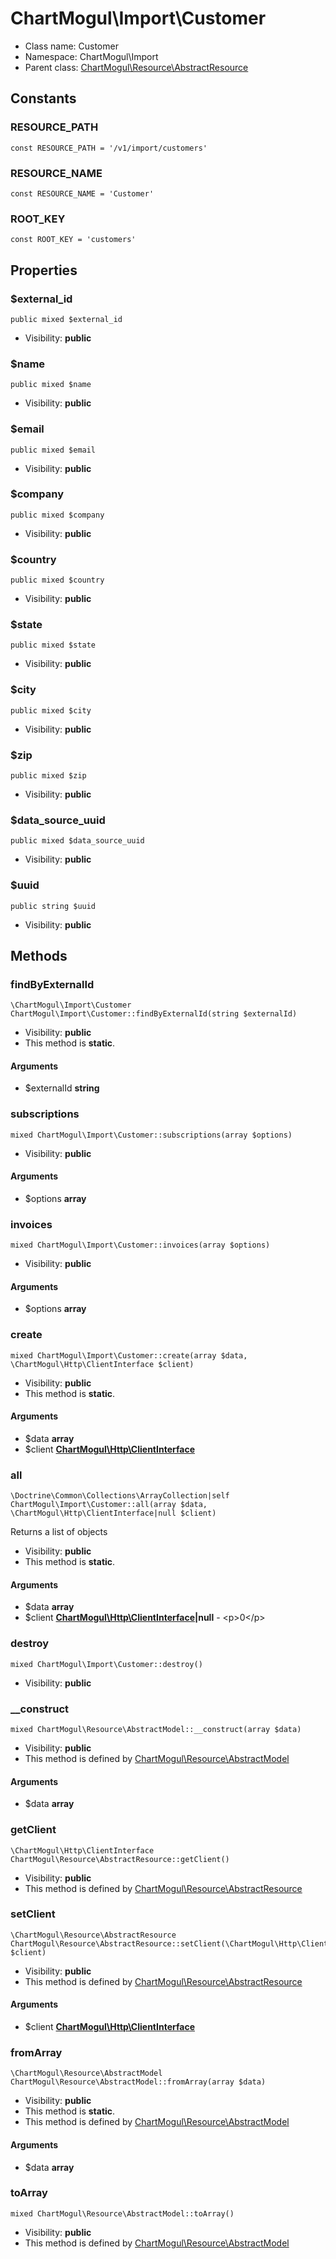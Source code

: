 ChartMogul\Import\Customer
===============






* Class name: Customer
* Namespace: ChartMogul\Import
* Parent class: [ChartMogul\Resource\AbstractResource](ChartMogul-Resource-AbstractResource.md)



Constants
----------


### RESOURCE_PATH

    const RESOURCE_PATH = '/v1/import/customers'





### RESOURCE_NAME

    const RESOURCE_NAME = 'Customer'





### ROOT_KEY

    const ROOT_KEY = 'customers'





Properties
----------


### $external_id

    public mixed $external_id





* Visibility: **public**


### $name

    public mixed $name





* Visibility: **public**


### $email

    public mixed $email





* Visibility: **public**


### $company

    public mixed $company





* Visibility: **public**


### $country

    public mixed $country





* Visibility: **public**


### $state

    public mixed $state





* Visibility: **public**


### $city

    public mixed $city





* Visibility: **public**


### $zip

    public mixed $zip





* Visibility: **public**


### $data_source_uuid

    public mixed $data_source_uuid





* Visibility: **public**


### $uuid

    public string $uuid





* Visibility: **public**


Methods
-------


### findByExternalId

    \ChartMogul\Import\Customer ChartMogul\Import\Customer::findByExternalId(string $externalId)





* Visibility: **public**
* This method is **static**.


#### Arguments
* $externalId **string**



### subscriptions

    mixed ChartMogul\Import\Customer::subscriptions(array $options)





* Visibility: **public**


#### Arguments
* $options **array**



### invoices

    mixed ChartMogul\Import\Customer::invoices(array $options)





* Visibility: **public**


#### Arguments
* $options **array**



### create

    mixed ChartMogul\Import\Customer::create(array $data, \ChartMogul\Http\ClientInterface $client)





* Visibility: **public**
* This method is **static**.


#### Arguments
* $data **array**
* $client **[ChartMogul\Http\ClientInterface](ChartMogul-Http-ClientInterface.md)**



### all

    \Doctrine\Common\Collections\ArrayCollection|self ChartMogul\Import\Customer::all(array $data, \ChartMogul\Http\ClientInterface|null $client)

Returns a list of objects



* Visibility: **public**
* This method is **static**.


#### Arguments
* $data **array**
* $client **[ChartMogul\Http\ClientInterface](ChartMogul-Http-ClientInterface.md)|null** - &lt;p&gt;0&lt;/p&gt;



### destroy

    mixed ChartMogul\Import\Customer::destroy()





* Visibility: **public**




### __construct

    mixed ChartMogul\Resource\AbstractModel::__construct(array $data)





* Visibility: **public**
* This method is defined by [ChartMogul\Resource\AbstractModel](ChartMogul-Resource-AbstractModel.md)


#### Arguments
* $data **array**



### getClient

    \ChartMogul\Http\ClientInterface ChartMogul\Resource\AbstractResource::getClient()





* Visibility: **public**
* This method is defined by [ChartMogul\Resource\AbstractResource](ChartMogul-Resource-AbstractResource.md)




### setClient

    \ChartMogul\Resource\AbstractResource ChartMogul\Resource\AbstractResource::setClient(\ChartMogul\Http\ClientInterface $client)





* Visibility: **public**
* This method is defined by [ChartMogul\Resource\AbstractResource](ChartMogul-Resource-AbstractResource.md)


#### Arguments
* $client **[ChartMogul\Http\ClientInterface](ChartMogul-Http-ClientInterface.md)**



### fromArray

    \ChartMogul\Resource\AbstractModel ChartMogul\Resource\AbstractModel::fromArray(array $data)





* Visibility: **public**
* This method is **static**.
* This method is defined by [ChartMogul\Resource\AbstractModel](ChartMogul-Resource-AbstractModel.md)


#### Arguments
* $data **array**



### toArray

    mixed ChartMogul\Resource\AbstractModel::toArray()





* Visibility: **public**
* This method is defined by [ChartMogul\Resource\AbstractModel](ChartMogul-Resource-AbstractModel.md)



